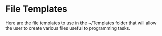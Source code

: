 File Templates
===================
Here are the file templates to use in the ~/Templates folder that will allow the user to create various files useful to programming tasks.